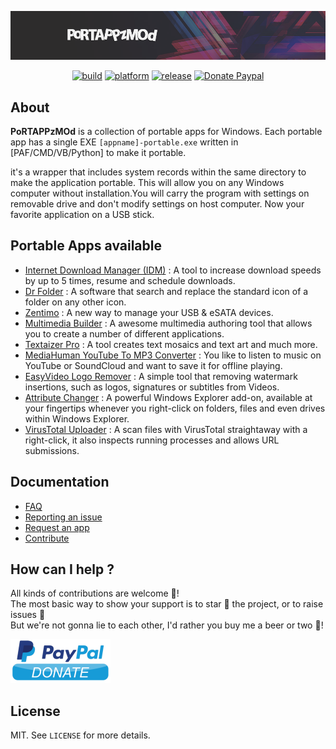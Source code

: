 

<p align="center"><a href="https://portappzmod.github.io/" target="_blank"><img width="960" src="https://github.com/portappzmod/portappzmod.github.io/blob/master/img/Rep_Banner0.png"></a></p>

<p align="center">
	<a href="https://portappzmod.github.io/"><img alt="build" src="https://img.shields.io/badge/build-passing-brightgreen.svg"></a>
  	<a href="https://portappzmod.github.io/"><img alt="platform" src="https://img.shields.io/badge/platform-win--32%20%7C%20win--64-lightgrey.svg"></a>
 	<a href="https://portappzmod.github.io/"><img alt="release" src="https://img.shields.io/badge/release-v1.0.4-blue.svg"></a>
	<a href="https://www.paypal.com/"><img src="https://img.shields.io/badge/donate-paypal-7057ff.svg?style=flat-square" alt="Donate Paypal"></a>
</p>


## About

**PoRTAPPzMOd** is a collection of portable apps for Windows. Each portable app has a single EXE `[appname]-portable.exe` written in [PAF/CMD/VB/Python] to make it portable.<br />

it's a wrapper that includes system records within the same directory to make the application portable. This will allow you on any Windows computer without installation.You will carry the program with settings on removable drive and don't modify settings on host computer. Now your favorite application on a USB stick.<br />


## Portable Apps available

* [Internet Download Manager (IDM)](https://github.com/portappzmod/InternetDownloadManager/) : A tool to increase download speeds by up to 5 times, resume and schedule downloads.
* [Dr Folder](https://github.com/portappzmod/DrFolder/) : A software that search and replace the standard icon of a folder on any other icon.
* [Zentimo](https://github.com/portappzmod/Zentimo/) : A new way to manage your USB & eSATA devices.
* [Multimedia Builder](https://github.com/portappzmod/MultimediaBuilder/) : A awesome multimedia authoring tool that allows you to create a number of different applications.
* [Textaizer Pro](https://github.com/portappzmod/TextaizerPro/) : A tool creates text mosaics and text art and much more.
* [MediaHuman YouTube To MP3 Converter](https://github.com/portappzmod/MediaHumanYouTubeToMP3Converter/) : You like to listen to music on YouTube or SoundCloud and want to save it for offline playing.
* [EasyVideo Logo Remover](https://github.com/portappzmod/EasyVideoLogoRemover/) : A simple tool that removing watermark insertions, such as logos, signatures or subtitles from Videos.
* [Attribute Changer](https://github.com/portappzmod/AttributeChanger/) : A powerful Windows Explorer add-on, available at your fingertips whenever you right-click on folders, files and even drives within Windows Explorer.
* [VirusTotal Uploader](https://github.com/portappzmod/VirusTotalUploader/) : A scan files with VirusTotal straightaway with a right-click, it also inspects running processes and allows URL submissions.


## Documentation

* [FAQ](https://github.com/portappzmod/)
* [Reporting an issue](https://github.com/portappzmod/)
* [Request an app](https://github.com/portappzmod/)
* [Contribute](https://github.com/portappzmod/)


## How can I help ?

All kinds of contributions are welcome :raised_hands:!<br />
The most basic way to show your support is to star :star2: the project, or to raise issues :speech_balloon:<br />
But we're not gonna lie to each other, I'd rather you buy me a beer or two :beers:!<br />

[![Paypal Donate](https://github.com/portappzmod/portappzmod.github.io/blob/master/img/paypal-donate.png)](https://www.paypal.com/)


## License

MIT. See `LICENSE` for more details.<br />

